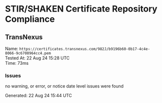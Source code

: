 # STIR/SHAKEN Certificate Repository Compliance

## TransNexus

Name: `https://certificates.transnexus.com/982J/b9196b60-0b17-4c4e-8066-9c6708964cc4.pem`\
Tested At: 22 Aug 24 15:28 UTC\
Time: 73ms

### Issues

no warning, or error, or notice date level issues were found

Generated: 22 Aug 24 15:44 UTC